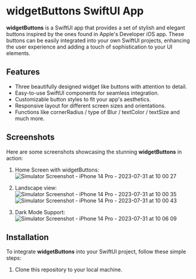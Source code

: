 # widgetButtons SwiftUI App

**widgetButtons** is a SwiftUI app that provides a set of stylish and elegant buttons inspired by the ones found in Apple's Developer iOS app. These buttons can be easily integrated into your own SwiftUI projects, enhancing the user experience and adding a touch of sophistication to your UI elements.

## Features

- Three beautifully designed widget like buttons with attention to detail.
- Easy-to-use SwiftUI components for seamless integration.
- Customizable button styles to fit your app's aesthetics.
- Responsive layout for different screen sizes and orientations.
- Functions like cornerRadius / type of Blur / textColor / textSize and much more.

## Screenshots

Here are some screenshots showcasing the stunning **widgetButtons** in action:

1. Home Screen with widgetButtons:
![Simulator Screenshot - iPhone 14 Pro - 2023-07-31 at 10 00 27](https://github.com/RazvanO2/widgetButtons/assets/40454984/bb075cd4-718f-4aa4-a6b3-16083d697db5)

2. Landscape view:
![Simulator Screenshot - iPhone 14 Pro - 2023-07-31 at 10 00 35](https://github.com/RazvanO2/widgetButtons/assets/40454984/c198bcb7-b8d9-4fef-b33b-00b70fc769d1)
![Simulator Screenshot - iPhone 14 Pro - 2023-07-31 at 10 00 43](https://github.com/RazvanO2/widgetButtons/assets/40454984/cdeae2a1-6e75-4496-9869-5981ba33c470)

3. Dark Mode Support:
   ![Simulator Screenshot - iPhone 14 Pro - 2023-07-31 at 10 06 09](https://github.com/RazvanO2/widgetButtons/assets/40454984/27543496-b5b9-4868-bfa5-a50015be70ac)


## Installation

To integrate **widgetButtons** into your SwiftUI project, follow these simple steps:

1. Clone this repository to your local machine.
